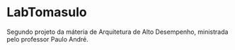 LabTomasulo
===========

Segundo projeto da máteria de Arquitetura de Alto Desempenho, ministrada pelo professor Paulo André.
